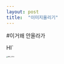 ```yaml
---
layout: post
title:  "이미지올리기"
---
```


#이거왜 안올라가

HI`

<img src="C:\Users\정태영\Desktop\jeongtaeyoung2.github.io\images\2022-03-06-second\IMG_2704.JPG" alt="IMG_2704" style="zoom:25%;" />
